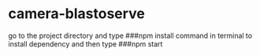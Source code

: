# camera-blastoserve
go to the project directory and 
type
###npm install 
command in terminal to install dependency
and then type
###npm start
